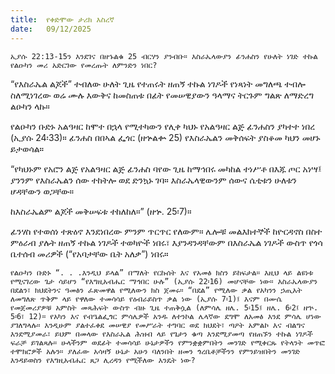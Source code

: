 ```yaml
---
title:  የቀድሞው ታሪክ እስረኛ
date:   09/12/2025
---
```


`ኢያሱ 22:13-15ን እንደገና በዘኁልቁ 25 ብርሃን ያንብቡ። እስራኤላውያን ፊንሐስን የሁለት ነገድ ተኩል የልዑካን መሪ አድርገው የመረጡት ለምንድን ነበር?`

“የእስራኤል ልጆች” ተብለው ሁለት ጊዜ የተጠሩት ዘጠኝ ተኩል ነገዶች የነጻነት መግለጫ ተብሎ ስለሚነገረው ወሬ ሙሉ እውቅና ከመስጠቱ በፊት የመሠዊያውን ዓላማና ትርጉም ግልጽ ለማድረግ ልዑካን ላኩ።

የልዑካን ቡድኑ አልዓዛር ከሞተ በኋላ የሚተካውን የሊቀ ካህኑ የአልዓዛር ልጅ ፊንሐስን ያካተተ ነበረ (ኢያሱ 24፡33)። ፊንሐስ በበኣል ፌጎር (ዘኍልቍ 25) የእስራኤልን መቅሰፍት ያስቆመ ካህን መሆኑ ይታወሳል።

“የካህኑም የአሮን ልጅ የአልዓዛር ልጅ ፊንሐስ ባየው ጊዜ ከማኅበሩ መካከል ተነሥቶ በእጁ ጦር አነሣ፤ ያንንም የእስራኤልን ሰው ተከትሎ ወደ ድንኳኑ ገባ። እስራኤላዊውንም ሰውና ሴቲቱን ሁለቱን ሆዳቸውን ወጋቸው።

ከእስራኤልም ልጆች መቅሠፍቱ ተከለከለ።” (ዘኍ. 25፡7)።

ፊንሃስ የተወሰነ ተጽዕኖ እንደነበረው ምንም ጥርጥር የለውም። ሌሎቹ መልእክተኞች ከዮርዳኖስ በስተ ምዕራብ ያሉት ዘጠኝ ተኩል ነገዶች ተወካዮች ነበሩ፣ እያንዳንዳቸውም በእስራኤል ነገዶች ውስጥ የጎሳ ቤተሰብ መሪዎች (“የአባታቸው ቤት አለቃ”) ነበሩ።

`የልዑካን ቡድኑ “. . .እንዲህ ይላል” በማለት የርኩሰት እና የአመፅ ክስን ይከፍታል። እዚህ ላይ ልዩነቱ የሚናገረው ጌታ ሳይሆን “የእግዚአብሔር ማኅበር ሁሉ” (ኢያሱ 22፡16) መሆናቸው ነው። እስራኤላውያን በደልን፣ ክህደትንና ዓመፅን ፈጽመዋል የሚለውን ክስ ጀመሩ። “በደል” የሚለው ቃል የአካንን ኃጢአት ለመግለጽ ጥቅም ላይ የዋለው ተመሳሳይ የዕብራይስጥ ቃል ነው (ኢያሱ 7፡1)፤ እናም በሙሴ የመጀመሪያዎቹ አምስት መጻሕፍት ውስጥ ብዙ ጊዜ ተጠቅሷል (ለምሳሌ ዘሌ. 5፡15፤ ዘሌ. 6፡2፤ ዘኍ. 5፡6፣ 12)። የአካን እና የብዔልፌጎር ምሳሌዎች አንዱ ለተንኮል ሌላኛው ደግሞ ለአመፅ እንደ ምሳሌ ሆነው ያገለግላሉ። እንዲሁም ያልተፈቀደ መሠዊያ የመሥራት ተግባር ወደ ክህደት፣ ጣዖት አምልኮ እና ብልግና እንደሚያመራ፣ ይህም በመላው የእስራኤል ሕዝብ ላይ የጌታን ቁጣ እንደሚያመጣ የዘጠኙን ተኩል ነገዶች ፍራቻ ይገልጻሉ። ሁላችንም ወደፊት ተመሳሳይ ሁኔታዎችን የምንቋቋምበትን መንገድ የሚቀርጹ የትላንት መጥፎ ተሞክሮዎች አሉን። ያለፈው አሳዛኝ ሁኔታ አሁን ባለንበት ዘመን ጎረቤቶቻችንን የምንይዝበትን መንገድ እንዳይወስን የእግዚአብሔር ጸጋ ሊረዳን የሚችለው እንዴት ነው?`